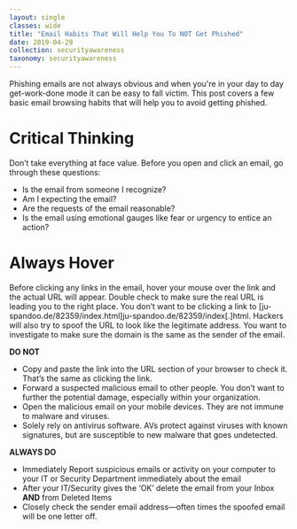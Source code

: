 ```yaml
---
layout: single
classes: wide
title: "Email Habits That Will Help You To NOT Get Phished"
date: 2019-04-29
collection: securityawareness
taxonomy: securityawareness
---
```

Phishing emails are not always obvious and when you're in your day to day get-work-done mode it can be easy to fall victim. This post covers a few basic email browsing habits that will help you to avoid getting phished.

# Critical Thinking 

Don’t take everything at face value. Before you open and click an email, go through these questions: 
- Is the email from someone I recognize? 
- Am I expecting the email? 
- Are the requests of the email reasonable? 
- Is the email using emotional gauges like fear or urgency to entice an action?

# Always Hover

Before clicking any links in the email, hover your mouse over the link and the actual URL will appear. Double check to make sure the real URL is leading you to the right place. You don’t want to be clicking a link to [ju-spandoo.de/82359/index.html]ju-spandoo.de/82359/index[.]html. Hackers will also try to spoof the URL to look like the legitimate address. You want to investigate to make sure the domain is the same as the sender of the email.

**DO NOT** 
- Copy and paste the link into the URL section of your browser to check it. That’s the same as clicking the link.
- Forward a suspected malicious email to other people. You don’t want to further the potential damage, especially within your organization.
- Open the malicious email on your mobile devices. They are not immune to malware and viruses. 
- Solely rely on antivirus software. AVs protect against viruses with known signatures, but are susceptible to new malware that goes undetected.

**ALWAYS DO**
- Immediately Report suspicious emails or activity on your computer to your IT or Security Department immediately about the email
- After your IT/Security gives the ‘OK’ delete the email from your Inbox **AND** from Deleted Items
- Closely check the sender email address—often times the spoofed email will be one letter off.
